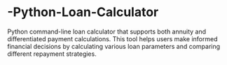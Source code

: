# -Python-Loan-Calculator
Python command-line loan calculator that supports both annuity and differentiated payment calculations. This tool helps users make informed financial decisions by calculating various loan parameters and comparing different repayment strategies.
